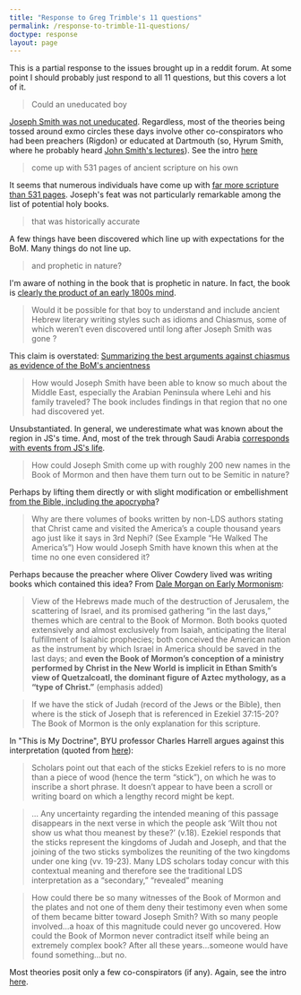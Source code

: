 ```yaml
---
title: "Response to Greg Trimble's 11 questions"
permalink: /response-to-trimble-11-questions/
doctype: response
layout: page
---
```


This is a partial response to the issues brought up in a reddit forum.  At some point I should probably just respond to all 11 questions, but this covers a lot of it.

> Could an uneducated boy

[Joseph Smith was not uneducated](https://github.com/faenrandir/a_careful_examination/blob/dfca560eafb2f1ec7921dd18cf85a5c3d2300d47/documents/book_of_mormon/translation/joseph_smith_uneducated.md).  Regardless, most of the theories being tossed around exmo circles these days involve other co-conspirators who had been preachers (Rigdon) or educated at Dartmouth (so, Hyrum Smith, where he probably heard [John Smith's lectures](https://www.reddit.com/r/mormonscholar/comments/92e2sl/similarities_between_dartmouth_professor_john/)).  See the intro [here](https://www.reddit.com/r/mormonscholar/comments/8roksu/could_joseph_have_hidden_material_in_his_hat_to/)

> come up with 531 pages of ancient scripture on his own

It seems that numerous individuals have come up with [far more scripture than 531 pages](https://www.reddit.com/r/exmormon/comments/4wiv06/the_other_holy_books_and_spiritual_claims_book_of/).  Joseph's feat was not particularly remarkable among the list of potential holy books.

> that was historically accurate

A few things have been discovered which line up with expectations for the BoM.  Many things do not line up.

> and prophetic in nature?

I'm aware of nothing in the book that is prophetic in nature.  In fact, the book is [clearly the product of an early 1800s mind](https://mormonbandwagon.com/bwv549/book-mormon-parallels-1800s-thought/).

> Would it be possible for that boy to understand and include ancient Hebrew literary writing styles such as idioms and Chiasmus, some of which weren’t even discovered until long after Joseph Smith was gone ?

This claim is overstated: [Summarizing the best arguments against chiasmus as evidence of the BoM's ancientness](https://www.reddit.com/r/mormon/comments/84wj6t/summarizing_the_best_arguments_against_chiasmus/)

> How would Joseph Smith have been able to know so much about the Middle East, especially the Arabian Peninsula where Lehi and his family traveled? The book includes findings in that region that no one had discovered yet.

Unsubstantiated.  In general, we underestimate what was known about the region in JS's time.  And, most of the trek through Saudi Arabia [corresponds with events from JS's life](http://signaturebookslibrary.org/joseph-smith-09/).

> How could Joseph Smith come up with roughly 200 new names in the Book of Mormon and then have them turn out to be Semitic in nature?

Perhaps by lifting them directly or with slight modification or embellishment [from the Bible, including the apocrypha](http://www.lds-mormon.com/names.shtml)?

> Why are there volumes of books written by non-LDS authors stating that Christ came and visited the America’s a couple thousand years ago just like it says in 3rd Nephi? (See Example “He Walked The America’s”) How would Joseph Smith have known this when at the time no one even considered it?

Perhaps because the preacher where Oliver Cowdery lived was writing books which contained this idea?  From [Dale Morgan on Early Mormonism](http://signaturebookslibrary.org/the-book-of-mormon-07/):

> View of the Hebrews made much of the destruction of Jerusalem, the scattering of Israel, and its promised gathering “in the last days,” themes which are central to the Book of Mormon. Both books quoted extensively and almost exclusively from Isaiah, anticipating the literal fulfillment of Isaiahic prophecies; both conceived the American nation as the instrument by which Israel in America should be saved in the last days; and **even the Book of Mormon’s conception of a ministry performed by Christ in the New World is implicit in Ethan Smith’s view of Quetzalcoatl, the dominant figure of Aztec mythology, as a “type of Christ.”** (emphasis added)

> If we have the stick of Judah (record of the Jews or the Bible), then where is the stick of Joseph that is referenced in Ezekiel 37:15-20?  The Book of Mormon is the only explanation for this scripture.

In "This is My Doctrine", BYU professor Charles Harrell argues against this interpretation (quoted from [here](http://www.mrm.org/ezekiel-37)):

> Scholars point out that each of the sticks Ezekiel refers to is no more than a piece of wood (hence the term “stick”), on which he was to inscribe a short phrase. It doesn’t appear to have been a scroll or writing board on which a lengthy record might be kept.

> ... Any uncertainty regarding the intended meaning of this passage disappears in the next verse in which the people ask ‘Wilt thou not show us what thou meanest by these?’ (v.18). Ezekiel responds that the sticks represent the kingdoms of Judah and Joseph, and that the joining of the two sticks symbolizes the reuniting of the two kingdoms under one king (vv. 19-23). Many LDS scholars today concur with this contextual meaning and therefore see the traditional LDS interpretation as a “secondary,” “revealed” meaning

> How could there be so many witnesses of the Book of Mormon and the plates and not one of them deny their testimony even when some of them became bitter toward Joseph Smith? With so many people involved…a hoax of this magnitude could never go uncovered. How could the Book of Mormon never contradict itself while being an extremely complex book? After all these years…someone would have found something…but no.

Most theories posit only a few co-conspirators (if any).  Again, see the intro [here](https://www.reddit.com/r/mormonscholar/comments/8roksu/could_joseph_have_hidden_material_in_his_hat_to/).
